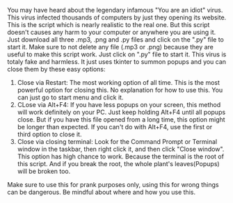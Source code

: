 You may have heard about the legendary infamous "You are an idiot" virus. This virus infected thousands of computers by just they opening its website. This is the script which is nearly 
realistic to the real one. But this script doesn't causes any harm to your computer or anywhere you are using it. Just download all three .mp3, .png and .py files and click on the ".py" file to start it. Make sure to not delete any file (.mp3 or .png) because they are useful to make this script work. Just click on ".py" file to start it. This virus is totaly fake and harmless. It just uses tkinter to summon popups and you can close them by these easy options:
1. Close via Restart: The most working option of all time. This is the most powerful option for closing this. No explanation for how to use this. You can just go to start menu and click it.
2. CLose via Alt+F4: If you have less popups on your screen, this method will work definitely on your PC. Just keep holding Alt+F4 until all popups close. But if you have this file opened
from a long time, this option might be longer than expected. If you can't do with Alt+F4, use the first or third option to close it.
3. Close via closing terminal: Look for the Command Prompt or Terminal window in the taskbar, then right click it, and then click "Close window". This option has high chance to work. Because
the terminal is the root of this script. And if you break the root, the whole plant's leaves(Popups) will be broken too.

Make sure to use this for prank purposes only, using this for wrong things can be dangerous. Be mindful about where and how you use this.
